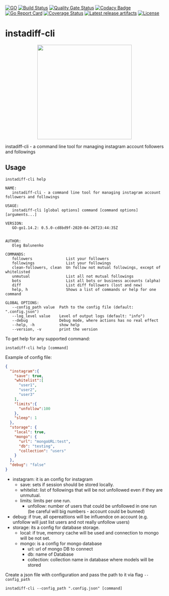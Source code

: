 [![GO](https://img.shields.io/github/go-mod/go-version/obalunenko/instadiff-cli)](https://golang.org/doc/devel/release.html)
[![Build Status](https://travis-ci.com/obalunenko/instadiff-cli.svg?branch=master)](https://travis-ci.com/obalunenko/instadiff-cli)
[![Quality Gate Status](https://sonarcloud.io/api/project_badges/measure?project=instadiff-cli&metric=alert_status)](https://sonarcloud.io/dashboard?id=instadiff-cli)
[![Codacy Badge](https://api.codacy.com/project/badge/Grade/e1b08a94c9cb45f4ac86391ef936166e)](https://www.codacy.com/manual/oleg.balunenko/instadiff-cli?utm_source=github.com&amp;utm_medium=referral&amp;utm_content=obalunenko/instadiff-cli&amp;utm_campaign=Badge_Grade)
[![Go Report Card](https://goreportcard.com/badge/github.com/obalunenko/instadiff-cli)](https://goreportcard.com/report/github.com/obalunenko/instadiff-cli)
[![Coverage Status](https://coveralls.io/repos/github/obalunenko/instadiff-cli/badge.svg?branch=master)](https://coveralls.io/github/obalunenko/instadiff-cli?branch=master)
[![Latest release artifacts](https://img.shields.io/github/v/release/obalunenko/instadiff-cli)](https://github.com/obalunenko/instadiff-cli/releases/latest)
[![License](https://img.shields.io/github/license/obalunenko/instadiff-cli)](/LICENSE)

# instadiff-cli

<p align="center">
  <img src="https://github.com/obalunenko/instadiff-cli/blob/master/assets/gopher.png" alt="" width="300">
  <br>
</p>

instadiff-cli - a command line tool for managing instagram account followers and followings

## Usage

```shell script
instadiff-cli help
```

```text
NAME:
   instadiff-cli - a command line tool for managing instagram account followers and followings

USAGE:
   instadiff-cli [global options] command [command options] [arguments...]

VERSION:
   GO-go1.14.2: 0.5.0-cd8bd9f-2020-04-26T23:44:35Z


AUTHOR:
   Oleg Balunenko

COMMANDS:
   followers               List your followers
   followings              List your followings
   clean-followers, clean  Un follow not mutual followings, except of whitelisted
   unmutual                List all not mutual followings
   bots                    List all bots or business accounts (alpha)
   diff                    List diff followers (lost and new)
   help, h                 Shows a list of commands or help for one command

GLOBAL OPTIONS:
   --config_path value  Path to the config file (default: ".config.json")
   --log_level value    Level of output logs (default: "info")
   --debug              Debug mode, where actions has no real effect
   --help, -h           show help
   --version, -v        print the version
```

To get help for any supported command:

``` shell script
instadiff-cli help [command]
```

Example of config file:

```json
{
  "instagram":{
    "save": true,
    "whitelist":[
      "user1",
      "user2",
      "user3"
    ],
    "limits":{
      "unfollow":100
    },
    "sleep": 1
  },
  "storage": {
    "local": true,
    "mongo": {
      "url": "mongoURL:test",
      "db": "testing",
      "collection": "users"
    }
  },
  "debug": "false"
}
```

* instagram: it is an config for instagram
	* save: sets if session should be stored locally.
	* whitelist: list of followings that will be not unfollowed even if they are unmutual.
	* limits: limits per one run.
		* unfollow: number of users that could be unfollowed in one run (be careful will big numbers - account could be bunned)
* debug: if true, all opereattions will be influendce on account (e.g. unfollow will just list users and not really unfollow users)
* storage: its a config for database storage. 
	* local: if true, memory cache will be used and connection to mongo will be not set.
	* mongo: is a config for mongo database
	  - url: url of mongo DB to connect
	  - db: name of Database
	  - collection: collection name in database where models will be stored

 

Create a json file with configuration and pass the path to it via flag `--config_path`

```shell script
instadiff-cli --config_path ".config.json" [command]
```
